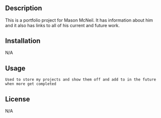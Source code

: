 # <Mason-McNeil-Portfolio>

## Description

This is a portfolio project for Mason McNeil. It has information about him and it also has links to all of his current and future work. 




## Installation

N/A

## Usage

    Used to store my projects and show them off and add to in the future when more get completed



## License

N/A

